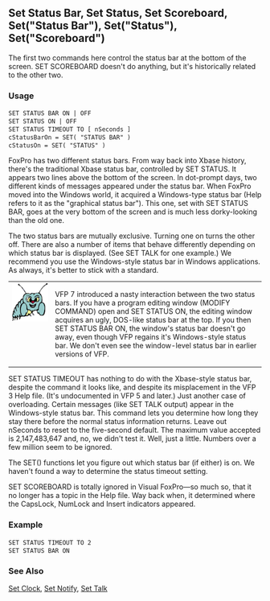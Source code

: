 ## Set Status Bar, Set Status, Set Scoreboard,  Set("Status Bar"), Set("Status"), Set("Scoreboard")

The first two commands here control the status bar at the bottom of the screen. SET SCOREBOARD doesn't do anything, but it's historically related to the other two.

### Usage

```foxpro
SET STATUS BAR ON | OFF
SET STATUS ON | OFF
SET STATUS TIMEOUT TO [ nSeconds ]
cStatusBarOn = SET( "STATUS BAR" )
cStatusOn = SET( "STATUS" )
```

FoxPro has two different status bars. From way back into Xbase history, there's the traditional Xbase status bar, controlled by SET STATUS. It appears two lines above the bottom of the screen. In dot-prompt days, two different kinds of messages appeared under the status bar. When FoxPro moved into the Windows world, it acquired a Windows-type status bar (Help refers to it as the "graphical status bar"). This one, set with SET STATUS BAR, goes at the very bottom of the screen and is much less dorky-looking than the old one. 

The two status bars are mutually exclusive. Turning one on turns the other off. There are also a number of items that behave differently depending on which status bar is displayed. (See SET TALK for one example.) We recommend you use the Windows-style status bar in Windows applications. As always, it's better to stick with a standard.

<table>
<tr>
  <td width="17%" valign="top">
<img width="95" height="77" src="bug.gif">
  </td>
  <td width=83%>
  <p>VFP 7 introduced a nasty interaction between the two status bars. If you have a program editing window (MODIFY COMMAND) open and SET STATUS ON, the editing window acquires an ugly, DOS-like status bar at the top. If you then SET STATUS BAR ON, the window's status bar doesn't go away, even though VFP regains it's Windows-style status bar. We don't even see the window-level status bar in earlier versions of VFP.</p>
  </td>
 </tr>
</table>

SET STATUS TIMEOUT has nothing to do with the Xbase-style status bar, despite the command it looks like, and despite its misplacement in the VFP 3 Help file. (It's undocumented in VFP 5 and later.) Just another case of overloading. Certain messages (like SET TALK output) appear in the Windows-style status bar. This command lets you determine how long they stay there before the normal status information returns. Leave out nSeconds to reset to the five-second default. The maximum value accepted is 2,147,483,647 and, no, we didn't test it. Well, just a little. Numbers over a few million seem to be ignored.

The SET() functions let you figure out which status bar (if either) is on. We haven't found a way to determine the status timeout setting.

SET SCOREBOARD is totally ignored in Visual FoxPro&mdash;so much so, that it no longer has a topic in the Help file. Way back when, it determined where the CapsLock, NumLock and Insert indicators appeared. 

### Example

```foxpro
SET STATUS TIMEOUT TO 2
SET STATUS BAR ON
```
### See Also

[Set Clock](s4g130.md), [Set Notify](s4g139.md), [Set Talk](s4g140.md)
